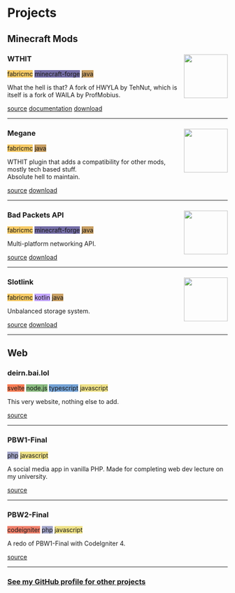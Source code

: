 # Projects

## Minecraft Mods

### WTHIT <img src="/assets/img/wthit.png" align="right" width="100px"/>

<span style="background-color: #f4b21caa;">fabricmc</span>
<span style="background-color: #1b0f6e99;">minecraft-forge</span>
<span style="background-color: #b07219aa;">java</span>

What the hell is that?
A fork of HWYLA by TehNut, which is itself is a fork of WAILA by ProfMobius.

[source](https://github.com/badasintended/wthit)
[documentation](https://docs.bai.lol/wthit)
[download](https://www.curseforge.com/minecraft/mc-mods/wthit)

---

### Megane <img src="/assets/img/megane.png" align="right" width="100px"/>

<span style="background-color: #f4b21caa;">fabricmc</span>
<span style="background-color: #b07219aa;">java</span>

WTHIT plugin that adds a compatibility for other mods, mostly tech based stuff.  
Absolute hell to maintain.

[source](https://github.com/badasintended/megane)
[download](https://www.curseforge.com/minecraft/mc-mods/megane)

---

### Bad Packets API <img src="/assets/img/badpackets.png" align="right" width="100px"/>

<span style="background-color: #f4b21caa;">fabricmc</span>
<span style="background-color: #1b0f6e99;">minecraft-forge</span>
<span style="background-color: #b07219aa;">java</span>

Multi-platform networking API.

[source](https://github.com/badasintended/badpackets)
[download](https://www.curseforge.com/minecraft/mc-mods/badpackets)

---

### Slotlink <img src="/assets/img/slotlink.png" align="right" width="100px"/>

<span style="background-color: #f4b21caa;">fabricmc</span>
<span style="background-color: #a97bffaa;">kotlin</span>
<span style="background-color: #b07219aa;">java</span>

Unbalanced storage system.

[source](https://github.com/badasintended/slotlink)
[download](https://www.curseforge.com/minecraft/mc-mods/slotlink)

---

## Web

### deirn.bai.lol

<span style="background-color: #f73c00aa;">svelte</span>
<span style="background-color: #509941aa;">node.js</span>
<span style="background-color: #2f74c0aa;">typescript</span>
<span style="background-color: #e8d44daa;">javascript</span>

This very website, nothing else to add.

[source](https://github.com/deirn/deirn.bai.lol)

---

### PBW1-Final

<span style="background-color: #7277adaa;">php</span>
<span style="background-color: #e8d44daa;">javascript</span>

A social media app in vanilla PHP. Made for completing web dev lecture on my university.

[source](https://github.com/deirn/pbw1-final)

---

### PBW2-Final

<span style="background-color: #e74122aa;">codeigniter</span>
<span style="background-color: #7277adaa;">php</span>
<span style="background-color: #e8d44daa;">javascript</span>

A redo of PBW1-Final with CodeIgniter 4.

[source](https://github.com/deirn/pbw2-final)

--- 

### [See my GitHub profile for other projects](https://github.com/deirn)